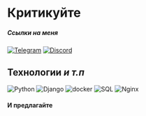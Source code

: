 # Критикуйте
##### Ссылки на меня
[![Telegram](https://img.shields.io/badge/Telegram-ffffff?style=for-the-badge&logo=Telegram&logoColor=23a9e9)](https://t.me/Petaurka)
[![Discord](https://img.shields.io/badge/Discord-5865f2?style=for-the-badge&logo=Discord&logoColor=ffffff)](https://petaurka/)



## Технологии _и т.п_
![Python](https://img.shields.io/badge/Python-4381b2?style=for-the-badge&logo=python&logoColor=fde76f)
![Django](https://img.shields.io/badge/Django-103e2e?style=for-the-badge&logo=Django&logoColor=ffffff)
![docker](https://img.shields.io/badge/Docker-ffffff?style=for-the-badge&logo=docker&logoColor=1d63ed)
![SQL](https://img.shields.io/badge/SQL-000000?style=for-the-badge&logo=Postgresql&logoColor=336791)
![Nginx](https://img.shields.io/badge/Nginx-000000?style=for-the-badge&logo=Nginx&logoColor=0d974d)

#### И предлагайте
